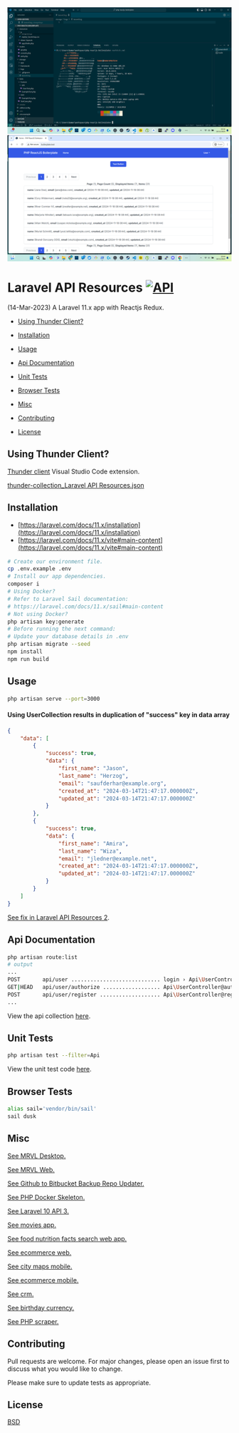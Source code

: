 <img src="https://github.com/kkamara/useful/blob/main/php-reactjs-boilerplate.png?raw=true" alt="php-reactjs-boilerplate.png" width=""/>

<img src="https://github.com/kkamara/useful/blob/main/php-reactjs-boilerplate2.png?raw=true" alt="php-reactjs-boilerplate2.png" width=""/>

# Laravel API Resources [![API](https://github.com/kkamara/laravel-api-resources/actions/workflows/build.yml/badge.svg)](https://github.com/kkamara/laravel-api-resources/actions/workflows/build.yml)

(14-Mar-2023) A Laravel 11.x app with Reactjs Redux.

* [Using Thunder Client?](#thunder-client)

* [Installation](#installation)

* [Usage](#usage)

* [Api Documentation](#api-documentation)

* [Unit Tests](#unit-tests)

* [Browser Tests](#browser-tests)

* [Misc](#misc)

* [Contributing](#contributing)

* [License](#license)

<a name="thunder-client"></a>
## Using Thunder Client?

[Thunder client](https://www.thunderclient.com/) Visual Studio Code extension.

[thunder-collection_Laravel API Resources.json](https://github.com/kkamara/laravel-api-resources/blob/main/database/thunder-collection_Laravel%20API%20Resources.json)

## Installation

* [https://laravel.com/docs/11.x/installation](https://laravel.com/docs/11.x/installation)
* [https://laravel.com/docs/11.x/vite#main-content](https://laravel.com/docs/11.x/vite#main-content)

```bash
# Create our environment file.
cp .env.example .env
# Install our app dependencies.
composer i
# Using Docker?
# Refer to Laravel Sail documentation: 
# https://laravel.com/docs/11.x/sail#main-content
# Not using Docker?
php artisan key:generate
# Before running the next command:
# Update your database details in .env
php artisan migrate --seed
npm install
npm run build
```

## Usage

```bash
php artisan serve --port=3000
```

#### Using UserCollection results in duplication of "success" key in data array

```json
{
    "data": [
        {
            "success": true,
            "data": {
                "first_name": "Jason",
                "last_name": "Herzog",
                "email": "saufderhar@example.org",
                "created_at": "2024-03-14T21:47:17.000000Z",
                "updated_at": "2024-03-14T21:47:17.000000Z"
            }
        },
        {
            "success": true,
            "data": {
                "first_name": "Amira",
                "last_name": "Wiza",
                "email": "jledner@example.net",
                "created_at": "2024-03-14T21:47:17.000000Z",
                "updated_at": "2024-03-14T21:47:17.000000Z"
            }
        }
    ]
}
```

[See fix in Laravel API Resources 2](https://github.com/kkamara/laravel-api-resources).

## Api Documentation

```bash
php artisan route:list
# output
...
POST       api/user ............................ login › Api\UserController@login
GET|HEAD   api/user/authorize .................. Api\UserController@authorizeUser
POST       api/user/register ................... Api\UserController@register
...
```

View the api collection [here](https://documenter.getpostman.com/view/17125932/TzzAKvVe).

## Unit Tests

```bash
php artisan test --filter=Api
```

View the unit test code [here](https://raw.githubusercontent.com/kkamara/php-reactjs-boilerplate/main/tests/Unit/Api/UsersTest.php).

## Browser Tests

```bash
alias sail='vendor/bin/sail'
sail dusk
```

## Misc

[See MRVL Desktop.](https://github.com/kkamara/mrvl-desktop)

[See MRVL Web.](https://github.com/kkamara/mrvl-web)

[See Github to Bitbucket Backup Repo Updater.](https://github.com/kkamara/ghbbupdater)

[See PHP Docker Skeleton.](https://github.com/kkamara/php-docker-skeleton)

[See Laravel 10 API 3.](https://github.com/kkamara/laravel-10-api-3)

[See movies app.](https://github.com/kkamara/movies)

[See food nutrition facts search web app.](https://github.com/kkamara/food-nutrition-facts-search-web-app)

[See ecommerce web.](https://github.com/kkamara/ecommerce-web)

[See city maps mobile.](https://github.com/kkamara/city-maps-mobile)

[See ecommerce mobile.](https://github.com/kkamara/ecommerce-mobile)

[See crm.](https://github.com/kkamara/crm)

[See birthday currency.](https://github.com/kkamara/birthday-currency)

[See PHP scraper.](https://github.com/kkamara/php-scraper)

## Contributing
Pull requests are welcome. For major changes, please open an issue first to discuss what you would like to change.

Please make sure to update tests as appropriate.

## License
[BSD](https://opensource.org/licenses/BSD-3-Clause)
